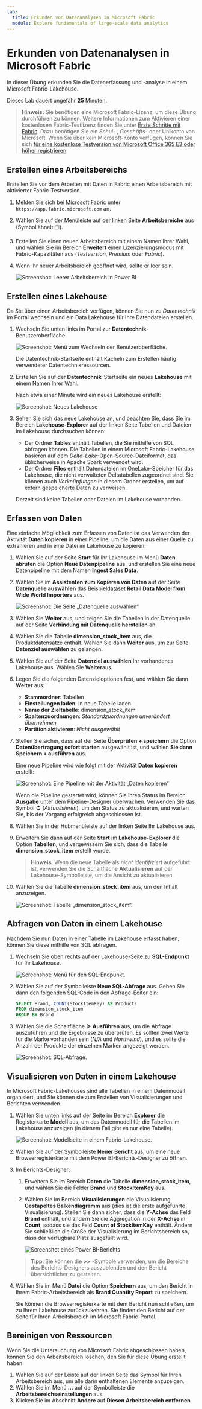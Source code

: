 ```yaml
---
lab:
  title: Erkunden von Datenanalysen in Microsoft Fabric
  module: Explore fundamentals of large-scale data analytics
---
```


# Erkunden von Datenanalysen in Microsoft Fabric

In dieser Übung erkunden Sie die Datenerfassung und -analyse in einem Microsoft Fabric-Lakehouse.

Dieses Lab dauert ungefähr **25** Minuten.

> **Hinweis:** Sie benötigen eine Microsoft Fabric-Lizenz, um diese Übung durchführen zu können. Weitere Informationen zum Aktivieren einer kostenlosen Fabric-Testlizenz finden Sie unter [Erste Schritte mit Fabric](https://learn.microsoft.com/fabric/get-started/fabric-trial). Dazu benötigen Sie ein *Schul-* , *Geschäfts-* oder Unikonto von Microsoft. Wenn Sie über kein Microsoft-Konto verfügen, können Sie sich [für eine kostenlose Testversion von Microsoft Office 365 E3 oder höher registrieren](https://www.microsoft.com/microsoft-365/business/compare-more-office-365-for-business-plans).

## Erstellen eines Arbeitsbereichs

Erstellen Sie vor dem Arbeiten mit Daten in Fabric einen Arbeitsbereich mit aktivierter Fabric-Testversion.

1. Melden Sie sich bei [Microsoft Fabric](https://app.fabric.microsoft.com) unter `https://app.fabric.microsoft.com` an.
2. Wählen Sie auf der Menüleiste auf der linken Seite **Arbeitsbereiche** aus (Symbol ähnelt &#128455;).
3. Erstellen Sie einen neuen Arbeitsbereich mit einem Namen Ihrer Wahl, und wählen Sie im Bereich **Erweitert** einen Lizenzierungsmodus mit Fabric-Kapazitäten aus (*Testversion*, *Premium* oder *Fabric*).
4. Wenn Ihr neuer Arbeitsbereich geöffnet wird, sollte er leer sein.

    ![Screenshot: Leerer Arbeitsbereich in Power BI](./images/new-workspace.png)

## Erstellen eines Lakehouse

Da Sie über einen Arbeitsbereich verfügen, können Sie nun zu *Datentechnik* im Portal wechseln und ein Data Lakehouse für Ihre Datendateien erstellen.

1. Wechseln Sie unten links im Portal zur **Datentechnik**-Benutzeroberfläche.

    ![Screenshot: Menü zum Wechseln der Benutzeroberfläche.](./images/fabric-switcher.png)

    Die Datentechnik-Startseite enthält Kacheln zum Erstellen häufig verwendeter Datentechnikressourcen.

2. Erstellen Sie auf der **Datentechnik**-Startseite ein neues **Lakehouse** mit einem Namen Ihrer Wahl.

    Nach etwa einer Minute wird ein neues Lakehouse erstellt:

    ![Screenshot: Neues Lakehouse](./images/new-lakehouse.png)

3. Sehen Sie sich das neue Lakehouse an, und beachten Sie, dass Sie im Bereich **Lakehouse-Explorer** auf der linken Seite Tabellen und Dateien im Lakehouse durchsuchen können:
    - Der Ordner **Tables** enthält Tabellen, die Sie mithilfe von SQL abfragen können. Die Tabellen in einem Microsoft Fabric-Lakehouse basieren auf dem *Delta-Lake*-Open-Source-Dateiformat, das üblicherweise in Apache Spark verwendet wird.
    - Der Ordner **Files** enthält Datendateien im OneLake-Speicher für das Lakehouse, die nicht verwalteten Deltatabellen zugeordnet sind. Sie können auch *Verknüpfungen* in diesem Ordner erstellen, um auf extern gespeicherte Daten zu verweisen.

    Derzeit sind keine Tabellen oder Dateien im Lakehouse vorhanden.

## Erfassen von Daten

Eine einfache Möglichkeit zum Erfassen von Daten ist das Verwenden der Aktivität **Daten kopieren** in einer Pipeline, um die Daten aus einer Quelle zu extrahieren und in eine Datei im Lakehouse zu kopieren.

1. Wählen Sie auf der Seite **Start** für Ihr Lakehouse im Menü **Daten abrufen** die Option **Neue Datenpipeline** aus, und erstellen Sie eine neue Datenpipeline mit dem Namen **Ingest Sales Data**.
1. Wählen Sie im **Assistenten zum Kopieren von Daten** auf der Seite **Datenquelle auswählen** das Beispieldataset **Retail Data Model from Wide World Importers** aus.

    ![Screenshot: Die Seite „Datenquelle auswählen“](./images/choose-data-source.png)

1. Wählen Sie **Weiter** aus, und zeigen Sie die Tabellen in der Datenquelle auf der Seite **Verbindung mit Datenquelle herstellen** an.
1. Wählen Sie die Tabelle **dimension_stock_item** aus, die Produktdatensätze enthält. Wählen Sie dann **Weiter** aus, um zur Seite **Datenziel auswählen** zu gelangen.
1. Wählen Sie auf der Seite **Datenziel auswählen** Ihr vorhandenes Lakehouse aus. Wählen Sie **Weiter**aus.
1. Legen Sie die folgenden Datenzieloptionen fest, und wählen Sie dann **Weiter** aus:
    - **Stammordner**: Tabellen
    - **Einstellungen laden**: In neue Tabelle laden
    - **Name der Zieltabelle**: dimension_stock_item
    - **Spaltenzuordnungen**: *Standardzuordnungen unverändert übernehmen*
    - **Partition aktivieren**: *Nicht ausgewählt*
1. Stellen Sie sicher, dass auf der Seite **Überprüfen + speichern** die Option **Datenübertragung sofort starten** ausgewählt ist, und wählen **Sie dann Speichern + ausführen** aus.

    Eine neue Pipeline wird wie folgt mit der Aktivität **Daten kopieren** erstellt:

    ![Screenshot: Eine Pipeline mit der Aktivität „Daten kopieren“](./images/copy-data-pipeline.png)

    Wenn die Pipeline gestartet wird, können Sie ihren Status im Bereich **Ausgabe** unter dem Pipeline-Designer überwachen. Verwenden Sie das Symbol **&#8635;** (*Aktualisieren*), um den Status zu aktualisieren, und warten Sie, bis der Vorgang erfolgreich abgeschlossen ist.

1. Wählen Sie in der Hubmenüleiste auf der linken Seite Ihr Lakehouse aus.
1. Erweitern Sie dann auf der Seite **Start** im **Lakehouse-Explorer** die Option **Tabellen**, und vergewissern Sie sich, dass die Tabelle **dimension_stock_item** erstellt wurde.

    > **Hinweis**: Wenn die neue Tabelle als *nicht identifiziert* aufgeführt ist, verwenden Sie die Schaltfläche **Aktualisieren** auf der Lakehouse-Symbolleiste, um die Ansicht zu aktualisieren.

1. Wählen Sie die Tabelle **dimension_stock_item** aus, um den Inhalt anzuzeigen.

    ![Screenshot: Tabelle „dimension_stock_item“.](./images/dimProduct.png)

## Abfragen von Daten in einem Lakehouse

Nachdem Sie nun Daten in einer Tabelle im Lakehouse erfasst haben, können Sie diese mithilfe von SQL abfragen.

1. Wechseln Sie oben rechts auf der Lakehouse-Seite zu **SQL-Endpunkt** für Ihr Lakehouse.

    ![Screenshot: Menü für den SQL-Endpunkt.](./images/endpoint-switcher.png)

1. Wählen Sie auf der Symbolleiste **Neue SQL-Abfrage** aus. Geben Sie dann den folgenden SQL-Code in den Abfrage-Editor ein:

    ```sql
    SELECT Brand, COUNT(StockItemKey) AS Products
    FROM dimension_stock_item
    GROUP BY Brand
    ```

1. Wählen Sie die Schaltfläche **&#9655; Ausführen** aus, um die Abfrage auszuführen und die Ergebnisse zu überprüfen. Es sollten zwei Werte für die Marke vorhanden sein (*N/A* und *Northwind*), und es sollte die Anzahl der Produkte der einzelnen Marken angezeigt werden.

    ![Screenshot: SQL-Abfrage.](./images/sql-query.png)

## Visualisieren von Daten in einem Lakehouse

In Microsoft Fabric-Lakehouses sind alle Tabellen in einem Datenmodell organisiert, und Sie können sie zum Erstellen von Visualisierungen und Berichten verwenden.

1. Wählen Sie unten links auf der Seite im Bereich **Explorer** die Registerkarte **Modell** aus, um das Datenmodell für die Tabellen im Lakehouse anzuzeigen (in diesem Fall gibt es nur eine Tabelle).

    ![Screenshot: Modellseite in einem Fabric-Lakehouse.](./images/fabric-model.png)

1. Wählen Sie auf der Symbolleiste **Neuer Bericht** aus, um eine neue Browserregisterkarte mit dem Power BI-Berichts-Designer zu öffnen.
1. Im Berichts-Designer:
    1. Erweitern Sie im Bereich **Daten** die Tabelle **dimension_stock_item**, und wählen Sie die Felder **Brand** und **StockItemKey** aus.
    1. Wählen Sie im Bereich **Visualisierungen** die Visualisierung **Gestapeltes Balkendiagramm** aus (dies ist die erste aufgeführte Visualisierung). Stellen Sie dann sicher, dass die **Y-Achse** das Feld **Brand** enthält, und ändern Sie die Aggregation in der **X-Achse** in **Count**, sodass sie das Feld **Count of StockItemKey** enthält. Ändern Sie schließlich die Größe der Visualisierung im Berichtsbereich so, dass der verfügbare Platz ausgefüllt wird.

        ![Screenshot eines Power BI-Berichts](./images/fabric-report.png)

    > **Tipp**: Sie können die **>>** -Symbole verwenden, um die Bereiche des Berichts-Designers auszublenden und den Bericht übersichtlicher zu gestalten.

1. Wählen Sie im Menü **Datei** die Option **Speichern** aus, um den Bericht in Ihrem Fabric-Arbeitsbereich als **Brand Quantity Report** zu speichern.

    Sie können die Browserregisterkarte mit dem Bericht nun schließen, um zu Ihrem Lakehouse zurückzukehren. Sie finden den Bericht auf der Seite für Ihren Arbeitsbereich im Microsoft Fabric-Portal.

## Bereinigen von Ressourcen

Wenn Sie die Untersuchung von Microsoft Fabric abgeschlossen haben, können Sie den Arbeitsbereich löschen, den Sie für diese Übung erstellt haben.

1. Wählen Sie auf der Leiste auf der linken Seite das Symbol für Ihren Arbeitsbereich aus, um alle darin enthaltenen Elemente anzuzeigen.
2. Wählen Sie im Menü **...** auf der Symbolleiste die **Arbeitsbereichseinstellungen** aus.
3. Klicken Sie im Abschnitt **Andere** auf **Diesen Arbeitsbereich entfernen**.
